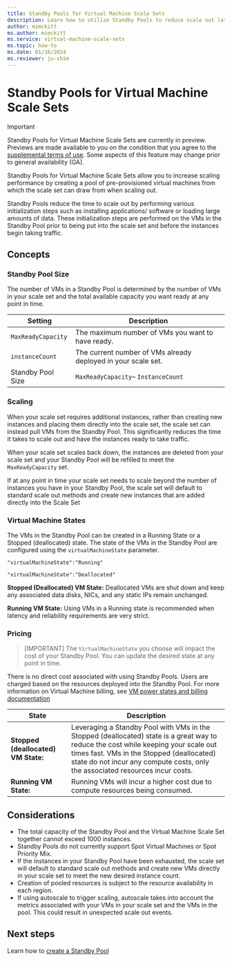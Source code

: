 ```yaml
---
title: Standby Pools for Virtual Machine Scale Sets
description: Learn how to utilize Standby Pools to reduce scale out latency with Virtual Machine Scale Sets
author: mimckitt
ms.author: mimckitt
ms.service: virtual-machine-scale-sets
ms.topic: how-to
ms.date: 01/16/2024
ms.reviewer: ju-shim
---
```


# Standby Pools for Virtual Machine Scale Sets

> [!IMPORTANT]
> Standby Pools for Virtual Machine Scale Sets are currently in preview. Previews are made available to you on the condition that you agree to the [supplemental terms of use](https://azure.microsoft.com/support/legal/preview-supplemental-terms/). Some aspects of this feature may change prior to general availability (GA). 

Standby Pools for Virtual Machine Scale Sets allow you to increase scaling performance by creating a pool of pre-provisioned virtual machines from which the scale set can draw from when scaling out. 

Standby Pools reduce the time to scale out by performing various initialization steps such as installing applications/ software or loading large amounts of data. These initialization steps are performed on the VMs in the Standby Pool prior to being put into the scale set and before the instances begin taking traffic.

## Concepts

### Standby Pool Size
The number of VMs in a Standby Pool is determined by the number of VMs in your scale set and the total available capacity you want ready at any point in time. 

| Setting | Description | 
|---|---|
| `MaxReadyCapacity` | The maximum number of VMs you want to have ready.|
| `instanceCount` | The current number of VMs already deployed in your scale set.|
|Standby Pool Size | `MaxReadyCapacity`– `InstanceCount`

### Scaling

When your scale set requires additional instances, rather than creating new instances and placing them directly into the scale set, the scale set can instead pull VMs from the Standby Pool. This significantly reduces the time it takes to scale out and have the instances ready to take traffic. 

When your scale set scales back down, the instances are deleted from your scale set and your Standby Pool will be refilled to meet the `MaxReadyCapacity` set.  

If at any point in time your scale set needs to scale beyond the number of instances you have in your Standby Pool, the scale set will default to standard scale out methods and create new instances that are added directly into the Scale Set

### Virtual Machine States

The VMs in the Standby Pool can be created in a Running State or a Stopped (deallocated) state. The state of the VMs in the Standby Pool are configured using the `virtualMachineState` parameter.

```
"virtualMachineState":"Running"

"virtualMachineState":"Deallocated"
```

**Stopped (Deallocated) VM State:** Deallocated VMs are shut down and keep any associated data disks, 
NICs, and any static IPs remain unchanged. 

**Running VM State:** Using VMs in a Running state is recommended when latency and reliability 
requirements are very strict.

### Pricing

>[IMPORTANT]
>The `VirtualMachineState` you choose will impact the cost of your Standby Pool. You can update the desired state at any point in time. 

There is no direct cost associated with using Standby Pools. Users are charged based on the resources deployed into the Standby Pool. For more information on Virtual Machine billing, see [VM power states and billing documentation](../virtual-machines/states-billing.md)

| State | Description |
|---|---|
|**Stopped (deallocated) VM State:** | Leveraging a Standby Pool with VMs in the Stopped (deallocated) state is a great way to reduce the cost while keeping your scale out times fast. VMs in the Stopped (deallocated) state do not incur any compute costs, only the associated resources incur costs. |
| **Running VM State:** | Running VMs will incur a higher cost due to compute resources being consumed. |

## Considerations
- The total capacity of the Standby Pool and the Virtual Machine Scale Set together cannot exceed 1000 instances. 
- Standby Pools do not currently support Spot Virtual Machines or Spot Priority Mix.
- If the instances in your Standby Pool have been exhausted, the scale set will default to standard scale out methods and create new VMs directly in your scale set to meet the new desired instance count.  
- Creation of pooled resources is subject to the resource availability in each region.
- If using autoscale to trigger scaling, autoscale takes into account the metrics associated with your VMs in your scale set and the VMs in the pool. This could result in unexpected scale out events.

## Next steps

Learn how to [create a Standby Pool](standby-pools-create.md)